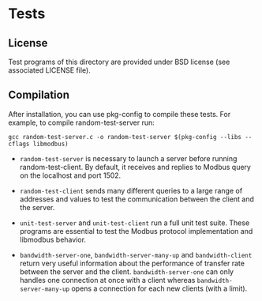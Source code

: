 # Tests

## License

Test programs of this directory are provided under BSD license (see associated
LICENSE file).

## Compilation

After installation, you can use pkg-config to compile these tests.
For example, to compile random-test-server run:

`gcc random-test-server.c -o random-test-server $(pkg-config --libs --cflags libmodbus)`

- `random-test-server` is necessary to launch a server before running
random-test-client. By default, it receives and replies to Modbus query on the
localhost and port 1502.

- `random-test-client` sends many different queries to a large range of
addresses and values to test the communication between the client and the
server.

- `unit-test-server` and `unit-test-client` run a full unit test suite. These
programs are essential to test the Modbus protocol implementation and libmodbus
behavior.

- `bandwidth-server-one`, `bandwidth-server-many-up` and `bandwidth-client`
 return very useful information about the performance of transfer rate between
 the server and the client. `bandwidth-server-one` can only handles one
 connection at once with a client whereas `bandwidth-server-many-up` opens a
 connection for each new clients (with a limit).
